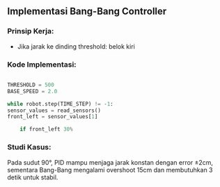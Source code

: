 ## Implementasi Bang-Bang Controller

### Prinsip Kerja:

- Jika jarak ke dinding threshold: belok kiri

### Kode Implementasi:

```python

THRESHOLD = 500
BASE_SPEED = 2.0

while robot.step(TIME_STEP) != -1:
sensor_values = read_sensors()
front_left = sensor_values[1]

    if front_left 30%
```

### Studi Kasus:

Pada sudut 90°, PID mampu menjaga jarak konstan dengan error ±2cm, sementara Bang-Bang mengalami overshoot 15cm dan membutuhkan 3 detik untuk stabil.

